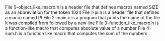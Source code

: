 File 0-object_like_macro.h is a header file that defines macros named SIZE as an abbreviation for the token 1024
File 1-pi.h is a header file that defines a macro named PI
File 2-main.c is a program that prints the name of the file it was compiled from followed by a new line
File 3-function_like_macro.h is a function-like macro that computes absolute value of a number
File 4-sum.h is a function like macro that computes the sum of the numbers
